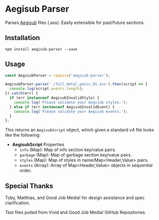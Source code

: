 # Aegisub Parser

Parses [Aegisub](http://www.aegisub.org/) files (.ass). Easily extensible for past/future sections.

## Installation

```
npm install aegisub-parser --save
```

## Usage

```javascript
const AegisubParser = require('aegisub-parser');

AegisubParser.parse('./full_metal_panic_01.ass').then(script => {
  console.log(script.events.length);
}).catch(err) {
  if (err instanceof AegisubInvalidStyle) {
    console.log('Please validate your Aegisub styles.');
  } else if (err instanceof AegisubInvalidEvent) {
    console.log('Please validate your Aegisub events.');
  }
};  
```

This returns an `AegisubScript` object, which given a standard v4 file looks like the following:

* **AegisubScript** Properties
  * `info` (Map): Map of info section key/value pairs.
  * `garbage` (Map): Map of garbage section key/value pairs.
  * `styles` (Map): Map of styles in name/Map<Header,Value> pairs.
  * `events` (Array): Array of Map<Header,Value> objects in sequential order.

## Special Thanks

Toby, Matthias, and Good Job Media! for design assistance and spec clarification.

Test files pulled from Vivid and Good Job Media! GitHub Repositories.
